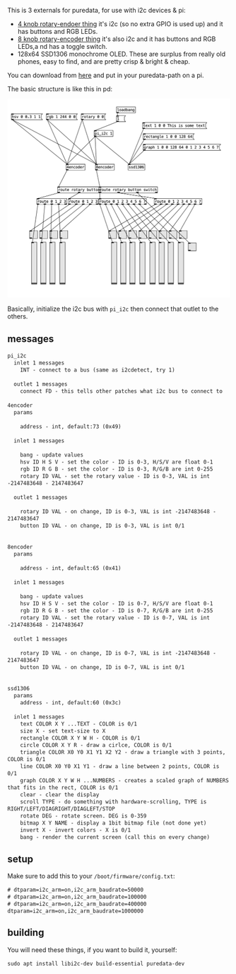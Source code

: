 This is 3 externals for puredata, for use with i2c devices & pi:

- [4 knob rotary-endoer thing](https://www.adafruit.com/product/5752) it's i2c (so no extra GPIO is used up) and it has buttons and RGB LEDs.
- [8 knob rotary-encoder thing](https://docs.m5stack.com/en/unit/8Encoder) it's also i2c and it has buttons and RGB LEDs,a nd has a toggle switch.
- 128x64 SSD1306 monochrome OLED. These are surplus from really old phones, easy to find, and are pretty crisp & bright & cheap.

You can download from [here](LINK_NEEDED) and put in your puredata-path on a pi.

The basic structure is like this in pd:

![pd](pd.png)

Basically, initialize the i2c bus with `pi_i2c` then connect that outlet to the others. 

## messages

```
pi_i2c
  inlet 1 messages
    INT - connect to a bus (same as i2cdetect, try 1)

  outlet 1 messages
    connect FD - this tells other patches what i2c bus to connect to

4encoder
  params

    address - int, default:73 (0x49)
  
  inlet 1 messages

    bang - update values
    hsv ID H S V - set the color - ID is 0-3, H/S/V are float 0-1
    rgb ID R G B - set the color - ID is 0-3, R/G/B are int 0-255
    rotary ID VAL - set the rotary value - ID is 0-3, VAL is int -2147483648 - 2147483647

  outlet 1 messages

    rotary ID VAL - on change, ID is 0-3, VAL is int -2147483648 - 2147483647
    button ID VAL - on change, ID is 0-3, VAL is int 0/1


8encoder
  params

    address - int, default:65 (0x41)

  inlet 1 messages
  
    bang - update values
    hsv ID H S V - set the color - ID is 0-7, H/S/V are float 0-1
    rgb ID R G B - set the color - ID is 0-7, R/G/B are int 0-255
    rotary ID VAL - set the rotary value - ID is 0-7, VAL is int -2147483648 - 2147483647

  outlet 1 messages

    rotary ID VAL - on change, ID is 0-7, VAL is int -2147483648 - 2147483647
    button ID VAL - on change, ID is 0-7, VAL is int 0/1


ssd1306
  params
    address - int, default:60 (0x3c)

  inlet 1 messages
    text COLOR X Y ...TEXT - COLOR is 0/1
    size X - set text-size to X
    rectangle COLOR X Y W H - COLOR is 0/1
    circle COLOR X Y R - draw a cirlce, COLOR is 0/1
    triangle COLOR X0 Y0 X1 Y1 X2 Y2 - draw a triangle with 3 points, COLOR is 0/1
    line COLOR X0 Y0 X1 Y1 - draw a line between 2 points, COLOR is 0/1
    graph COLOR X Y W H ...NUMBERS - creates a scaled graph of NUMBERS that fits in the rect, COLOR is 0/1
    clear - clear the display
    scroll TYPE - do something with hardware-scrolling, TYPE is RIGHT/LEFT/DIAGRIGHT/DIAGLEFT/STOP
    rotate DEG - rotate screen. DEG is 0-359
    bitmap X Y NAME - display a 1bit bitmap file (not done yet)
    invert X - invert colors - X is 0/1
    bang - render the current screen (call this on every change)
```


## setup

Make sure to add this to your `/boot/firmware/config.txt`:

```
# dtparam=i2c_arm=on,i2c_arm_baudrate=50000
# dtparam=i2c_arm=on,i2c_arm_baudrate=100000
# dtparam=i2c_arm=on,i2c_arm_baudrate=400000
dtparam=i2c_arm=on,i2c_arm_baudrate=1000000
```

## building

You will need these things, if you want to build it, yourself:

```
sudo apt install libi2c-dev build-essential puredata-dev
```